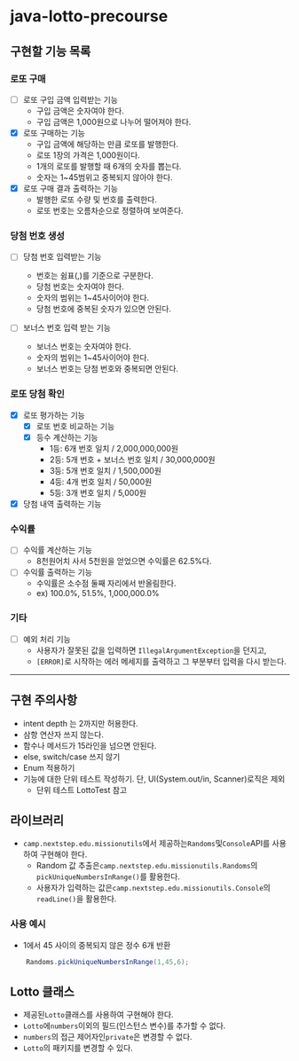 # java-lotto-precourse

## 구현할 기능 목록

### 로또 구매

- [ ] 로또 구입 금액 입력받는 기능
    - 구입 금액은 숫자여야 한다.
    - 구입 금액은 1,000원으로 나누어 떨어져야 한다.
- [x] 로또 구매하는 기능
    - 구입 금액에 해당하는 만큼 로또를 발행한다.
    - 로또 1장의 가격은 1,000원이다.
    - 1개의 로또를 발행할 때 6개의 숫자를 뽑는다.
    - 숫자는 1~45범위고 중복되지 않아야 한다.
- [x] 로또 구매 결과 출력하는 기능
    - 발행한 로또 수량 및 번호를 출력한다.
    - 로또 번호는 오름차순으로 정렬하여 보여준다.

### 당첨 번호 생성

- [ ] 당첨 번호 입력받는 기능
    - 번호는 쉼표(,)를 기준으로 구분한다.
    - 당첨 번호는 숫자여야 한다.
    - 숫자의 범위는 1~45사이어야 한다.
    - 당첨 번호에 중복된 숫자가 있으면 안된다.

- [ ] 보너스 번호 입력 받는 기능
    - 보너스 번호는 숫자여야 한다.
    - 숫자의 범위는 1~45사이어야 한다.
    - 보너스 번호는 당첨 번호와 중복되면 안된다.

### 로또 당첨 확인

- [x] 로또 평가하는 기능
    - [x] 로또 번호 비교하는 기능
    - [x] 등수 계산하는 기능
        - 1등: 6개 번호 일치 / 2,000,000,000원
        - 2등: 5개 번호 + 보너스 번호 일치 / 30,000,000원
        - 3등: 5개 번호 일치 / 1,500,000원
        - 4등: 4개 번호 일치 / 50,000원
        - 5등: 3개 번호 일치 / 5,000원
- [x] 당첨 내역 출력하는 기능

### 수익률

- [ ] 수익률 계산하는 기능
    - 8천원어치 사서 5천원을 얻었으면 수익률은 62.5%다.
- [ ] 수익률 출력하는 기능
    - 수익률은 소수점 둘째 자리에서 반올림한다.
    - ex) 100.0%, 51.5%, 1,000,000.0%

### 기타

- [ ] 예외 처리 기능
    - 사용자가 잘못된 값을 입력하면 `IllegalArgumentException`을 던지고,
    - `[ERROR]`로 시작하는 에러 메세지를 출력하고 그 부분부터 입력을 다시 받는다.

---

## 구현 주의사항

- intent depth 는 2까지만 허용한다.
- 삼항 연산자 쓰지 않는다.
- 함수나 메서드가 15라인을 넘으면 안된다.
- else, switch/case 쓰지 않기
- Enum 적용하기
- 기능에 대한 단위 테스트 작성하기. 단, UI(System.out/in, Scanner)로직은 제외
    - 단위 테스트 LottoTest 참고

## 라이브러리

- `camp.nextstep.edu.missionutils`에서 제공하는`Randoms`및`Console`API를 사용하여 구현해야 한다.
    - Random 값 추출은`camp.nextstep.edu.missionutils.Randoms`의`pickUniqueNumbersInRange()`를 활용한다.
    - 사용자가 입력하는 값은`camp.nextstep.edu.missionutils.Console`의`readLine()`을 활용한다.

### 사용 예시

- 1에서 45 사이의 중복되지 않은 정수 6개 반환

```java
    Randoms.pickUniqueNumbersInRange(1,45,6);
```

## Lotto 클래스

- 제공된`Lotto`클래스를 사용하여 구현해야 한다.
- `Lotto`에`numbers`이외의 필드(인스턴스 변수)를 추가할 수 없다.
- `numbers`의 접근 제어자인`private`은 변경할 수 없다.
- `Lotto`의 패키지를 변경할 수 있다.
